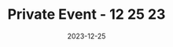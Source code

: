 ---
date: 2023-12-25
draft: false
durationMinutes: 300
title: Private Event - 12 25 23
occurrences:
  - date: 2023-12-25 12:00:00-0600
    note: ''
---